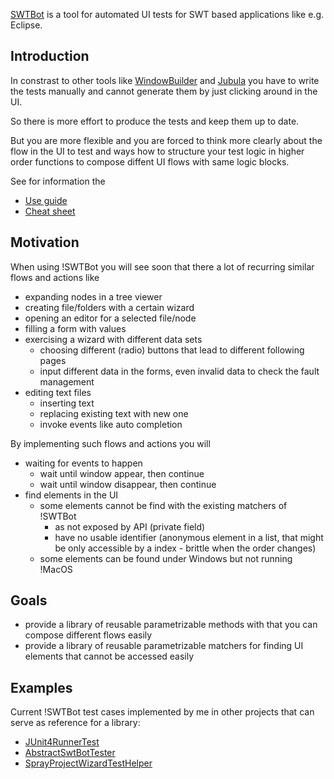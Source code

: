 [SWTBot](http://swtbot.com/) is a tool for automated UI tests for SWT based applications like e.g. Eclipse.

## Introduction ##

In constrast to other tools like [WindowBuilder](https://code.google.com/p/windowtester/) and [Jubula](http://www.eclipse.org/jubula/) you have to write the tests manually and cannot generate them by just clicking around in the UI.

So there is more effort to produce the tests and keep them up to date.

But you are more flexible and you are forced to think more clearly about the flow in the UI to test and ways how to structure your test logic in higher order functions to compose diffent UI flows with same logic blocks.

See for information the
  * [Use guide](http://swtbot.com/user-guide/)
  * [Cheat sheet](http://swtbot.com/cheat-sheet/)

## Motivation ##

When using !SWTBot you will see soon that there a lot of recurring similar flows and actions like
  * expanding nodes in a tree viewer
  * creating file/folders with a certain wizard
  * opening an editor for a selected file/node
  * filling a form with values
  * exercising a wizard with different data sets
    * choosing different (radio) buttons that lead to different following pages
    * input different data in the forms, even invalid data to check the fault management
  * editing text files
    * inserting text
    * replacing existing text with new one
    * invoke events like auto completion

By implementing such flows and actions you will
  * waiting for events to happen
    * wait until window appear, then continue
    * wait until window disappear, then continue
  * find elements in the UI
    * some elements cannot be find with the existing matchers of !SWTBot
      * as not exposed by API (private field)
      * have no usable identifier (anonymous element in a list, that might be only accessible by a index - brittle when the order changes)
    * some elements can be found under Windows but not running !MacOS

## Goals ##

  * provide a library of reusable parametrizable methods with that you can compose different flows easily
  * provide a library of reusable parametrizable matchers for finding UI elements that cannot be accessed easily

## Examples ##

Current !SWTBot test cases implemented by me in other projects that can serve as reference for a library:
  * [JUnit4RunnerTest](http://code.google.com/p/eclipsetestingtools/source/browse/trunk/junit4runner/example/de.abg.jreichert.junit4runner.example.test/src/de/abg/jreichert/junit4runner/JUnit4RunnerTest.java)
  * [AbstractSwtBotTester](http://cataquavice.svn.sourceforge.net/viewvc/cataquavice/trunk/tests/de.abg.jreichert.serviceqos.ui.test/src/de/abg/jreichert/serviceqos/ui/swtbottest/AbstractSwtBotTester.java?revision=439&view=markup)
  * [SprayProjectWizardTestHelper](http://code.google.com/a/eclipselabs.org/p/spray/source/browse/tests/org.eclipselabs.spray.examples.one.tests/src/org/eclipselabs/spray/wizard/tests/SprayProjectWizardTestHelper.java)